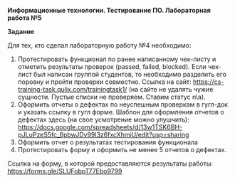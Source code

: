 **Информационные технологии. Тестирование ПО. Лабораторная работа №5**

**Задание**

Для тех, кто сделал лабораторную работу №4 необходимо:  
1. Протестировать функционал по ранее написанному чек-листу и отметить результаты проверок (passed, failed, blocked). Если чек-лист был написан группой студентов, то необходимо разделить его поровну и пройти проверки совместно. Ссылка на сайт: https://cs-training-task.qulix.com/trainingtask1/ (на сайте не удалять чужие сущности. Пустые списки не проверяем. Ставим статус n\a).
2. Оформить отчеты о дефектах по неуспешным проверкам в гугл-док и указать ссылку в гугл форме. Шаблон для оформления отчетов о  дефектах здесь (на свое усмотрение можно улушчить): https://docs.google.com/spreadsheets/d/13w1TSK6BH-pJLuPzeS5fc_6pbwJDv99l3z6fxcXhmiU/edit?usp=sharing
3. Оформить отчет о результатах тестирования функционала
4. Протестировать форму и оформить не менее 5 отчетов о дефектах.

Ссылка на форму, в которой предоставляются результаты работы: https://forms.gle/SLUFobpT77Ebo9799

